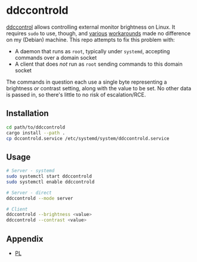 # ddccontrold

[ddccontrol](https://github.com/ddccontrol/ddccontrol) allows controlling external monitor brightness on Linux. It requires `sudo` to use, though, and [various](https://frdmtoplay.com/using-ddccontrol-as-a-non-root-user/) [workarounds](https://github.com/ddccontrol/ddccontrol/issues/5) made no difference on my (Debian) machine. This repo attempts to fix this problem with:

- A daemon that runs as `root`, typically under `systemd`, accepting commands over a domain socket
- A client that does _not_ run as `root` sending commands to this domain socket

The commands in question each use a single byte representing a brightness _or_ contrast setting, along with the value to be set. No other data is passed in, so there's little to no risk of escalation/RCE.

## Installation

```bash
cd path/to/ddccontrold
cargo install --path .
cp dccontrold.service /etc/systemd/system/ddccontrold.service
```

## Usage

```bash
# Server - systemd
sudo systemctl start ddccontrold
sudo systemctl enable ddccontrold

# Server - direct
ddccontrold --mode server

# Client
ddccontrold --brightness <value>
ddccontrold --contrast <value>
```

## Appendix

- [PL](http://plex.local:9999)
